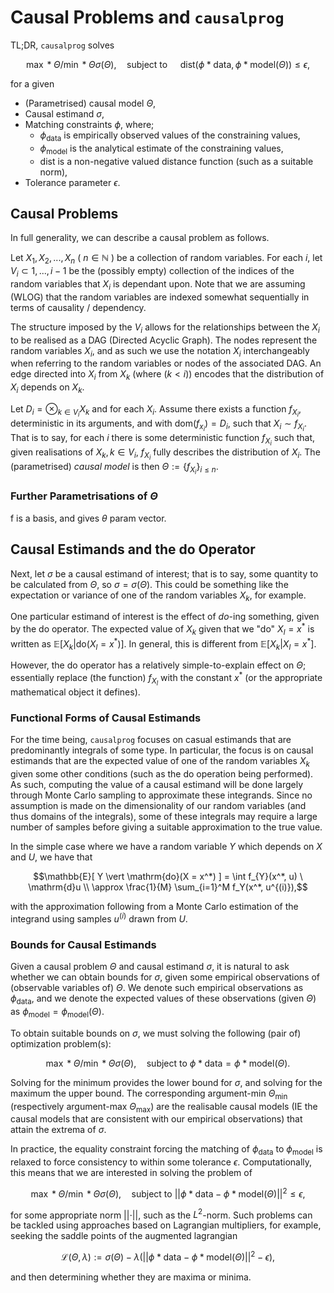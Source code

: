 # Causal Problems and `causalprog`

TL;DR, `causalprog` solves

$$ \max*\Theta / \min*\Theta \sigma(\Theta), \quad \text{subject to } \quad \mathrm{dist}(\phi*\mathrm{data}, \phi*\mathrm{model}(\Theta))\leq \epsilon, $$

for a given

- (Parametrised) causal model $\Theta$,
- Causal estimand $\sigma$,
- Matching constraints $\phi$, where;
  - $\phi_\mathrm{data}$ is empirically observed values of the constraining values,
  - $\phi_\mathrm{model}$ is the analytical estimate of the constraining values,
  - $\mathrm{dist}$ is a non-negative valued distance function (such as a suitable norm),
- Tolerance parameter $\epsilon$.

## Causal Problems

In full generality, we can describe a causal problem as follows.

Let $X_1, X_2, ..., X_n$ ( $n\in\mathbb{N}$ ) be a collection of random variables.
For each $i$, let $V_i \subset {1, ..., i-1}$ be the (possibly empty) collection of the indices of the random variables that $X_i$ is dependant upon.
Note that we are assuming (WLOG) that the random variables are indexed somewhat sequentially in terms of causality / dependency.

The structure imposed by the $V_i$ allows for the relationships between the $X_i$ to be realised as a DAG (Directed Acyclic Graph).
The nodes represent the random variables $X_i$, and as such we use the notation $X_i$ interchangeably when referring to the random variables or nodes of the associated DAG.
An edge directed into $X_i$ from $X_k$ (where $(k < i)$) encodes that the distribution of $X_i$ depends on $X_k$.

Let $D_i = \otimes_{k\in V_i} X_k$ and for each $X_i$.
Assume there exists a function $f_{X_i}$, deterministic in its arguments, and with $\mathrm{dom}(f_{x_i}) = D_i$, such that $X_i \sim f_{X_i}$.
That is to say, for each $i$ there is some deterministic function $f_{X_i}$ such that, given realisations of $X_k, k\in V_i$, $f_{X_i}$ fully describes the distribution of $X_i$.
The (parametrised) _causal model_ is then $\Theta := \left\{ f_{X_i} \right\}_{i\leq n}$.

### Further Parametrisations of $\Theta$

f is a basis, and gives $\theta$ param vector.

## Causal Estimands and the $\mathrm{do}$ Operator

Next, let $\sigma$ be a causal estimand of interest; that is to say, some quantity to be calculated from $\Theta$, so $\sigma = \sigma(\Theta)$.
This could be something like the expectation or variance of one of the random variables $X_k$, for example.

One particular estimand of interest is the effect of _do_-ing something, given by the $\mathrm{do}$ operator.
The expected value of $X_k$ given that we "do" $X_l = x^*$ is written as $\mathbb{E}[ X_k \vert \mathrm{do}(X_l = x^*) ]$.
In general, this is different from $\mathbb{E}[ X_k \vert X_l = x^* ]$.

However, the $\mathrm{do}$ operator has a relatively simple-to-explain effect on $\Theta$; essentially replace (the function) $f_{X_l}$ with the constant $x^*$ (or the appropriate mathematical object it defines).

### Functional Forms of Causal Estimands

For the time being, `causalprog` focuses on casual estimands that are predominantly integrals of some type.
In particular, the focus is on causal estimands that are the expected value of one of the random variables $X_k$ given some other conditions (such as the $\mathrm{do}$ operation being performed).
As such, computing the value of a causal estimand will be done largely through Monte Carlo sampling to approximate these integrands.
Since no assumption is made on the dimensionality of our random variables (and thus domains of the integrals), some of these integrals may require a large number of samples before giving a suitable approximation to the true value.

In the simple case where we have a random variable $Y$ which depends on $X$ and $U$, we have that

$$\mathbb{E}[ Y \vert \mathrm{do}(X = x^*) ] = \int f_{Y}(x^*, u) \ \mathrm{d}u \\ \approx \frac{1}{M} \sum_{i=1}^M f_Y(x^*, u^{(i)}),$$

with the approximation following from a Monte Carlo estimation of the integrand using samples $u^{(i)}$ drawn from $U$.

### Bounds for Causal Estimands

Given a causal problem $\Theta$ and causal estimand $\sigma$, it is natural to ask whether we can obtain bounds for $\sigma$, given some empirical observations of (observable variables of) $\Theta$.
We denote such empirical observations as $\phi_\mathrm{data}$, and we denote the expected values of these observations (given $\Theta$) as $\phi_\mathrm{model} = \phi_\mathrm{model}(\Theta)$.

To obtain suitable bounds on $\sigma$, we must solving the following (pair of) optimization problem(s):

$$ \max*\Theta / \min*\Theta \sigma(\Theta), \quad \text{subject to } \phi*\mathrm{data} = \phi*\mathrm{model}(\Theta). $$

Solving for the minimum provides the lower bound for $\sigma$, and solving for the maximum the upper bound.
The corresponding argument-min $\Theta_{\mathrm{min}}$ (respectively argument-max $\Theta_{\mathrm{max}}$) are the realisable causal models (IE the causal models that are consistent with our empirical observations) that attain the extrema of $\sigma$.

In practice, the equality constraint forcing the matching of $\phi_\mathrm{data}$ to $\phi_\mathrm{model}$ is relaxed to force consistency to within some tolerance $\epsilon$.
Computationally, this means that we are interested in solving the problem of

$$ \max*\Theta / \min*\Theta \sigma(\Theta), \quad \text{subject to } \vert\vert \phi*\mathrm{data} - \phi*\mathrm{model}(\Theta) \vert\vert^2 \leq \epsilon, $$

for some appropriate norm $\vert\vert\cdot\vert\vert$, such as the $L^2$-norm.
Such problems can be tackled using approaches based on Lagrangian multipliers, for example, seeking the saddle points of the augmented lagrangian

$$ \mathcal{L}(\Theta, \lambda) := \sigma(\Theta) - \lambda \left( \vert\vert \phi*\mathrm{data} - \phi*\mathrm{model}(\Theta) \vert\vert^2 - \epsilon\right), $$

and then determining whether they are maxima or minima.
